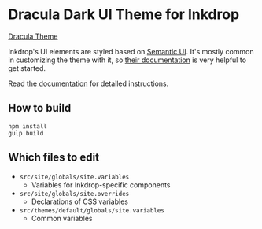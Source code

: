 # Dracula Dark UI Theme for Inkdrop

[Dracula Theme](https://draculatheme.com)

Inkdrop's UI elements are styled based on [Semantic UI](http://semantic-ui.com/).
It's mostly common in customizing the theme with it, so [their documentation](http://learnsemantic.com/) is very helpful to get started.

Read [the documentation](http://doc.inkdrop.info/manual/creating-a-theme) for detailed instructions.

## How to build

```
npm install
gulp build
```

## Which files to edit

 * `src/site/globals/site.variables`
   - Variables for Inkdrop-specific components
 * `src/site/globals/site.overrides`
   - Declarations of CSS variables
 * `src/themes/default/globals/site.variables`
   - Common variables
